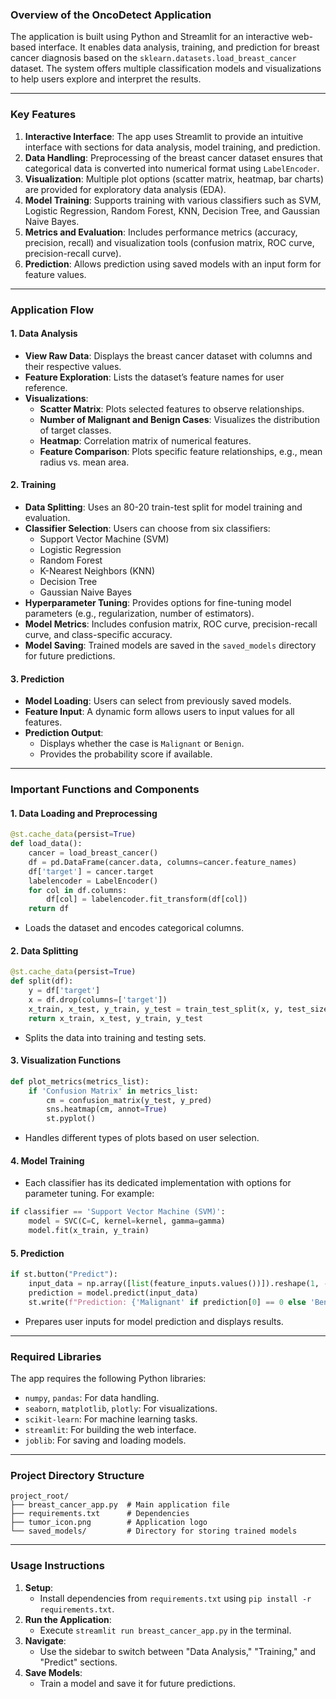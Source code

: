 ### Overview of the OncoDetect Application

The application is built using Python and Streamlit for an interactive web-based interface. It enables data analysis, training, and prediction for breast cancer diagnosis based on the `sklearn.datasets.load_breast_cancer` dataset. The system offers multiple classification models and visualizations to help users explore and interpret the results.

---

### Key Features

1. **Interactive Interface**: The app uses Streamlit to provide an intuitive interface with sections for data analysis, model training, and prediction.
2. **Data Handling**: Preprocessing of the breast cancer dataset ensures that categorical data is converted into numerical format using `LabelEncoder`.
3. **Visualization**: Multiple plot options (scatter matrix, heatmap, bar charts) are provided for exploratory data analysis (EDA).
4. **Model Training**: Supports training with various classifiers such as SVM, Logistic Regression, Random Forest, KNN, Decision Tree, and Gaussian Naive Bayes.
5. **Metrics and Evaluation**: Includes performance metrics (accuracy, precision, recall) and visualization tools (confusion matrix, ROC curve, precision-recall curve).
6. **Prediction**: Allows prediction using saved models with an input form for feature values.

---

### Application Flow

#### **1. Data Analysis**
- **View Raw Data**: Displays the breast cancer dataset with columns and their respective values.
- **Feature Exploration**: Lists the dataset’s feature names for user reference.
- **Visualizations**:
  - **Scatter Matrix**: Plots selected features to observe relationships.
  - **Number of Malignant and Benign Cases**: Visualizes the distribution of target classes.
  - **Heatmap**: Correlation matrix of numerical features.
  - **Feature Comparison**: Plots specific feature relationships, e.g., mean radius vs. mean area.

#### **2. Training**
- **Data Splitting**: Uses an 80-20 train-test split for model training and evaluation.
- **Classifier Selection**: Users can choose from six classifiers:
  - Support Vector Machine (SVM)
  - Logistic Regression
  - Random Forest
  - K-Nearest Neighbors (KNN)
  - Decision Tree
  - Gaussian Naive Bayes
- **Hyperparameter Tuning**: Provides options for fine-tuning model parameters (e.g., regularization, number of estimators).
- **Model Metrics**: Includes confusion matrix, ROC curve, precision-recall curve, and class-specific accuracy.
- **Model Saving**: Trained models are saved in the `saved_models` directory for future predictions.

#### **3. Prediction**
- **Model Loading**: Users can select from previously saved models.
- **Feature Input**: A dynamic form allows users to input values for all features.
- **Prediction Output**:
  - Displays whether the case is `Malignant` or `Benign`.
  - Provides the probability score if available.

---

### Important Functions and Components

#### **1. Data Loading and Preprocessing**
```python
@st.cache_data(persist=True)
def load_data():
    cancer = load_breast_cancer()
    df = pd.DataFrame(cancer.data, columns=cancer.feature_names)
    df['target'] = cancer.target    
    labelencoder = LabelEncoder()
    for col in df.columns:
        df[col] = labelencoder.fit_transform(df[col])
    return df
```
- Loads the dataset and encodes categorical columns.

#### **2. Data Splitting**
```python
@st.cache_data(persist=True)
def split(df):
    y = df['target']
    x = df.drop(columns=['target'])
    x_train, x_test, y_train, y_test = train_test_split(x, y, test_size=0.2, random_state=42)
    return x_train, x_test, y_train, y_test
```
- Splits the data into training and testing sets.

#### **3. Visualization Functions**
```python
def plot_metrics(metrics_list):
    if 'Confusion Matrix' in metrics_list:
        cm = confusion_matrix(y_test, y_pred)
        sns.heatmap(cm, annot=True)
        st.pyplot()
```
- Handles different types of plots based on user selection.

#### **4. Model Training**
- Each classifier has its dedicated implementation with options for parameter tuning. For example:
```python
if classifier == 'Support Vector Machine (SVM)':
    model = SVC(C=C, kernel=kernel, gamma=gamma)
    model.fit(x_train, y_train)
```

#### **5. Prediction**
```python
if st.button("Predict"):
    input_data = np.array([list(feature_inputs.values())]).reshape(1, -1)
    prediction = model.predict(input_data)
    st.write(f"Prediction: {'Malignant' if prediction[0] == 0 else 'Benign'}")
```
- Prepares user inputs for model prediction and displays results.

---

### Required Libraries
The app requires the following Python libraries:
- `numpy`, `pandas`: For data handling.
- `seaborn`, `matplotlib`, `plotly`: For visualizations.
- `scikit-learn`: For machine learning tasks.
- `streamlit`: For building the web interface.
- `joblib`: For saving and loading models.

---

### Project Directory Structure
```
project_root/
├── breast_cancer_app.py  # Main application file
├── requirements.txt      # Dependencies
├── tumor_icon.png        # Application logo
└── saved_models/         # Directory for storing trained models
```

---

### Usage Instructions
1. **Setup**:
   - Install dependencies from `requirements.txt` using `pip install -r requirements.txt`.
2. **Run the Application**:
   - Execute `streamlit run breast_cancer_app.py` in the terminal.
3. **Navigate**:
   - Use the sidebar to switch between "Data Analysis," "Training," and "Predict" sections.
4. **Save Models**:
   - Train a model and save it for future predictions.

